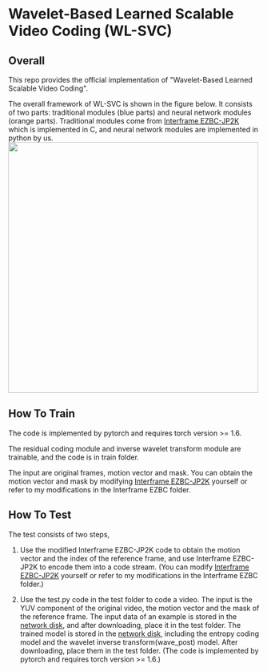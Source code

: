 # Wavelet-Based Learned Scalable Video Coding (WL-SVC)
## Overall
This repo provides the official implementation of "Wavelet-Based Learned Scalable Video Coding".

The overall framework of WL-SVC is shown in the figure below. It consists of two parts: traditional modules (blue parts) and neural network modules (orange parts). Traditional modules come from [Interframe EZBC-JP2K](https://ecse.rpi.edu/interframevideocoding/) which is implemented in C, and neural network modules are implemented in python by us.
<img src="https://user-images.githubusercontent.com/48936648/150902487-f2288ab0-0a8d-4cb9-90b9-8b918dd59854.png" width="500px">

## How To Train
The code is implemented by pytorch and requires torch version >= 1.6.  

The residual coding module and inverse wavelet transform module are trainable, and the code is in train folder.

The input are original frames, motion vector and mask. You can obtain the motion vector and mask by modifying [Interframe EZBC-JP2K](https://ecse.rpi.edu/interframevideocoding/) yourself or refer to my modifications in the Interframe EZBC folder.

## How To Test
The test consists of two steps,
1. Use the modified Interframe EZBC-JP2K code to obtain the motion vector and the index of the reference frame, and use Interframe EZBC-JP2K to encode them into a code stream. (You can modify [Interframe EZBC-JP2K](https://ecse.rpi.edu/interframevideocoding/) yourself or refer to my modifications in the Interframe EZBC folder.)

2. Use the test.py code in the test folder to code a video. The input is the YUV component of the original video, the motion vector and the mask of the reference frame. The input data of an example is stored in the [network disk](https://drive.google.com/drive/folders/1wVlfJ1tH1UdyttPOwYA2lURqYHJm5hQK?usp=share_link), and after downloading, place it in the test folder. The trained model is stored in the [network disk](https://drive.google.com/drive/folders/1cGloGAZZtUtqbWPC5-SZBsm8tD9RUm1U?usp=sharing), including the entropy coding model and the wavelet inverse transform(wave_post) model. After downloading, place them in the test folder. (The code is implemented by pytorch and requires torch version >= 1.6.)
